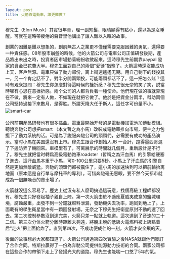 ```yaml
---
layout: post
title: 火箭與電動車，誰更難做？
---
```

<p dir="ltr" id="docs-internal-guid-5fb3e83c-e905-96de-4f3f-38bb7fb9a722">穆先生（Elon Musk）其實很年青，理一副短髮，眼晴顯得有點小，還以為是沒睡醒。可就在這略帶疲倦的聲音里他講出了讓人難以入眠的故事。</p>
<p dir="ltr">創業的困難是難以想象的，創前無古人之業更不僅僅需要克服困難的勇氣，還得要一种責任感。08年股市崩盤的時候，他的火箭公司与電車公司正值研發後期，產品將出未出之時，投資者因市場動蕩紛紛收斂起來。這時穆先生前期靠paypal 發家的資金已花費大半。穆先生面對自己的兩個“愛徙”猶豫了。火箭這時還沒能成功上天，客戶無源。電車只做了動力部份，离上街還遙遙无期。用自己剩下的錢投其一，另一个肯定話不了。對半分開兩頭投，可能兩頭都活不了。這一把怎么賭？這時有覌衆提問：穆先生你怎麼對待這時候的挫折感？穆先生很无奈的笑了笑，説當時哪有心思在意挫折感。兩个公司的人都背負著一種使命。他們現在做的事就算現在不做，將來一定有人做，不如現在就把它做了。他於是把資金分兩半，幇助兩個公司堅持過接下來數月，是得胜。所謂天降大任于斯人，這任字可份量不小。<img alt="smart-car" class="blog-image"  src="/static/shute/upload/mercedes-benz-smart-04.jpg" style="margin: 5px auto;" title="mercedes smart" ></p>
<p dir="ltr">公司前期産品研發也有很多插曲。電車最開始开發的是電動機加電池加傳動模組。聽說奔馳公司想把smart （本文暫之為小馬）改裝成電動車推向市場，便主之力包攬下了動力系統的活。可是為了説服奔馳公司的頭頭們，必需要有成功的產品演示。當时小馬在美国還沒有上市。穆先生跟合作創始人JB 一合計，跑得墨西哥混了下邊防弄了輛回來。車模型有了，可离展示的時間就几個月，重新設計是不行了。穆先生就把當时轉爲高級電動跑車roadster（暫稱之為汗血馬）的引擎給硬塞了進去。這汗血馬本重于小馬，可0-100公里只要5秒。小馬上了汗血馬的引擎自然是更加無敵威猛。奔馳的頭頭們都被震住了，這小馬的加速快到可以把前輪抬离地面（原本這是自行單与摩托車的專利）。可惜奔馳毫无惠眼，要不然今天都市就成為一個無噪音的賽車場了。</p>
<p dir="ltr">火箭就沒這么容易了。歷史上從沒有私人麼司搞過這玩意，找個高級工程師都沒有。穆先生只好卷起袖子親自上陣。第一次火箭由於不適應夏威夷成意的鹽堿環境，腐蝕嚴重，出發不到一分鐘就燃料泄漏，發動機失去功率，跑囘到地上了。上面載有的學生衛星當中有一顆回發射場。无奈之下穆先生把衛星原封不動的還了回去。第二次控制參數沒到達完美，火箭只差一點就上軌道。這次達到了音速的二十二信。第三次分体火箭分離時距離未夠遠，將脫未脫的低級火電燃料被上級點着后“走火”把上面給炸了。直到第四次，不成功便成仁的一刻，火箭才安全飛的天。</p>
<p>後面的故事想必大家都知道了。火箭公司通過第四次實驗之後NASA就跟他們簽訂了合作合同。特斯拉贏得了一份為奔馳公司提供能源動力技術的合同。兩家公司都在這些合作的帶領下走上了發揚光大的道路。穆先生也能喘一口憋了5年的氣。</p>
